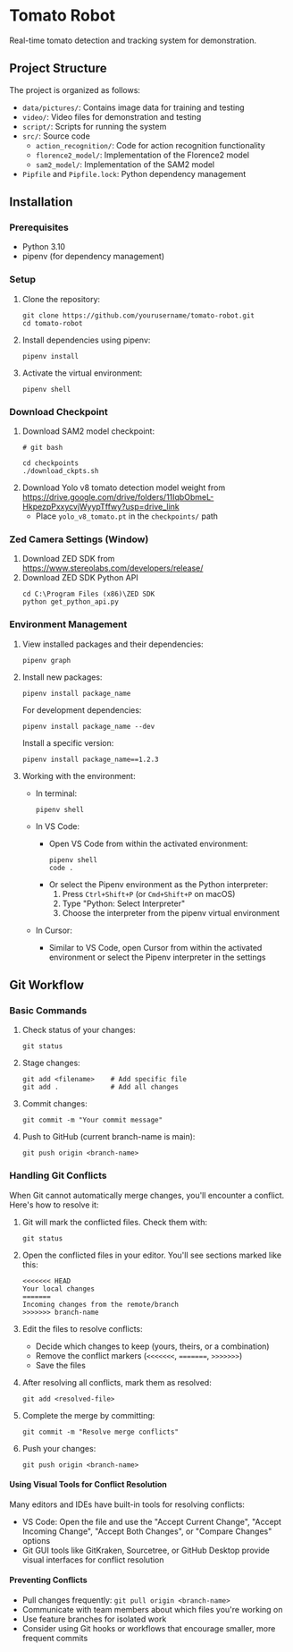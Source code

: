 # Tomato Robot
Real-time tomato detection and tracking system for demonstration.

## Project Structure

The project is organized as follows:
- `data/pictures/`: Contains image data for training and testing
- `video/`: Video files for demonstration and testing
- `script/`: Scripts for running the system
- `src/`: Source code
  - `action_recognition/`: Code for action recognition functionality
  - `florence2_model/`: Implementation of the Florence2 model
  - `sam2_model/`: Implementation of the SAM2 model
- `Pipfile` and `Pipfile.lock`: Python dependency management

## Installation

### Prerequisites
- Python 3.10
- pipenv (for dependency management)

### Setup
1. Clone the repository:
   ```
   git clone https://github.com/yourusername/tomato-robot.git
   cd tomato-robot
   ```

2. Install dependencies using pipenv:
   ```
   pipenv install
   ```

3. Activate the virtual environment:
   ```
   pipenv shell
   ```

### Download Checkpoint
1. Download SAM2 model checkpoint:
   ```
   # git bash
   
   cd checkpoints
   ./download_ckpts.sh
   ```
2. Download Yolo v8 tomato detection model weight from https://drive.google.com/drive/folders/11IqbObmeL-HkpezpPxxycvjWyypTffwy?usp=drive_link
   - Place `yolo_v8_tomato.pt` in the `checkpoints/` path

### Zed Camera Settings (Window)
1. Download ZED SDK from https://www.stereolabs.com/developers/release/ 
2. Download ZED SDK Python API
   ```
   cd C:\Program Files (x86)\ZED SDK
   python get_python_api.py
   ```

### Environment Management

1. View installed packages and their dependencies:
   ```
   pipenv graph
   ```

2. Install new packages:
   ```
   pipenv install package_name
   ```
   
   For development dependencies:
   ```
   pipenv install package_name --dev
   ```
   
   Install a specific version:
   ```
   pipenv install package_name==1.2.3
   ```

3. Working with the environment:
   
   - In terminal:
     ```
     pipenv shell
     ```
   
   - In VS Code:
     - Open VS Code from within the activated environment:
       ```
       pipenv shell
       code .
       ```
     - Or select the Pipenv environment as the Python interpreter:
       1. Press `Ctrl+Shift+P` (or `Cmd+Shift+P` on macOS)
       2. Type "Python: Select Interpreter"
       3. Choose the interpreter from the pipenv virtual environment
   
   - In Cursor:
     - Similar to VS Code, open Cursor from within the activated environment or select the Pipenv interpreter in the settings

## Git Workflow

### Basic Commands

1. Check status of your changes:
   ```
   git status
   ```

2. Stage changes:
   ```
   git add <filename>    # Add specific file
   git add .             # Add all changes
   ```

3. Commit changes:
   ```
   git commit -m "Your commit message"
   ```

4. Push to GitHub (current branch-name is main):
   ```
   git push origin <branch-name>
   ```

### Handling Git Conflicts

When Git cannot automatically merge changes, you'll encounter a conflict. Here's how to resolve it:

1. Git will mark the conflicted files. Check them with:
   ```
   git status
   ```

2. Open the conflicted files in your editor. You'll see sections marked like this:
   ```
   <<<<<<< HEAD
   Your local changes
   =======
   Incoming changes from the remote/branch
   >>>>>>> branch-name
   ```

3. Edit the files to resolve conflicts:
   - Decide which changes to keep (yours, theirs, or a combination)
   - Remove the conflict markers (`<<<<<<<`, `=======`, `>>>>>>>`)
   - Save the files

4. After resolving all conflicts, mark them as resolved:
   ```
   git add <resolved-file>
   ```

5. Complete the merge by committing:
   ```
   git commit -m "Resolve merge conflicts"
   ```

6. Push your changes:
   ```
   git push origin <branch-name>
   ```

#### Using Visual Tools for Conflict Resolution

Many editors and IDEs have built-in tools for resolving conflicts:

- VS Code: Open the file and use the "Accept Current Change", "Accept Incoming Change", "Accept Both Changes", or "Compare Changes" options
- Git GUI tools like GitKraken, Sourcetree, or GitHub Desktop provide visual interfaces for conflict resolution

#### Preventing Conflicts

- Pull changes frequently: `git pull origin <branch-name>`
- Communicate with team members about which files you're working on
- Use feature branches for isolated work
- Consider using Git hooks or workflows that encourage smaller, more frequent commits